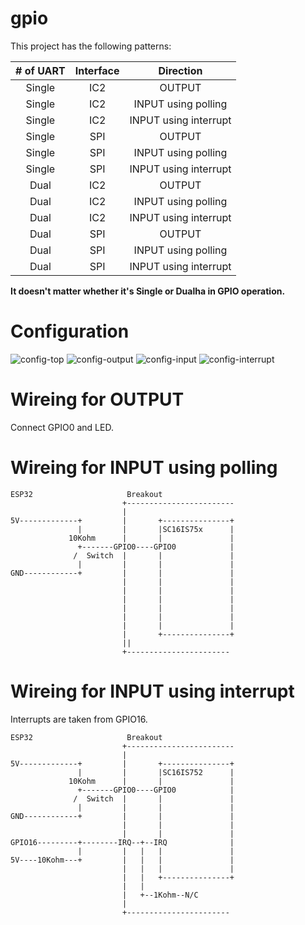 # gpio
This project has the following patterns:

|# of UART|Interface|Direction|
|:-:|:-:|:-:|
|Single|IC2|OUTPUT|
|Single|IC2|INPUT using polling|
|Single|IC2|INPUT using interrupt|
|Single|SPI|OUTPUT|
|Single|SPI|INPUT using polling|
|Single|SPI|INPUT using interrupt|
|Dual|IC2|OUTPUT|
|Dual|IC2|INPUT using polling|
|Dual|IC2|INPUT using interrupt|
|Dual|SPI|OUTPUT|
|Dual|SPI|INPUT using polling|
|Dual|SPI|INPUT using interrupt|

__It doesn't matter whether it's Single or Dualha in GPIO operation.__   


# Configuration   
![config-top](https://user-images.githubusercontent.com/6020549/148174483-94403f5c-b28e-4421-9a76-4888c5138169.jpg)
![config-output](https://user-images.githubusercontent.com/6020549/148174490-dcb135e5-3bbf-48de-9c6a-72ea9fd93f65.jpg)
![config-input](https://user-images.githubusercontent.com/6020549/148174498-32f320d1-1c06-4f86-a0a5-fc94489fb84b.jpg)
![config-interrupt](https://user-images.githubusercontent.com/6020549/148174507-0e8af349-244a-4f3f-a0f2-bdd277d17206.jpg)

# Wireing for OUTPUT  
Connect GPIO0 and LED.   

# Wireing for INPUT using polling   
```
ESP32                     Breakout
                         +------------------------
                         |
5V-------------+         |       +---------------+
               |         |       |SC16IS75x      |
             10Kohm      |       |               |
               +-------GPIO0----GPIO0            |
              /  Switch  |       |               |
               |         |       |               |
GND------------+         |       |               |
                         |       |               |
                         |       |               |
                         |       |               |
                         |       |               |
                         |       |               |
                         |       |               |
                         |       +---------------+
                         ||
                         +-----------------------
```

# Wireing for INPUT using interrupt   
Interrupts are taken from GPIO16.   
```
ESP32                     Breakout
                         +------------------------
                         |
5V-------------+         |       +---------------+
               |         |       |SC16IS752      |
             10Kohm      |       |               |
               +-------GPIO0----GPIO0            |
              /  Switch  |       |               |
               |         |       |               |
GND------------+         |       |               |
                         |       |               |
                         |       |               |
GPIO16---------+--------IRQ--+--IRQ              |
               |         |   |   |               |
5V----10Kohm---+         |   |   |               |
                         |   |   |               |
                         |   |   +---------------+
                         |   |
                         |   +--1Kohm--N/C
                         |
                         +-----------------------
```

